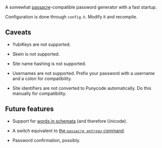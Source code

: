 A somewhat [passacre]-compatible password generator with a fast startup.

Configuration is done through `config.h`. Modify it and recompile.


## Caveats

 - YubiKeys are not supported.

 - Skein is not supported.

 - Site name hashing is not supported.

 - Usernames are not supported.
   Prefix your password with a username and a colon for compatibility.

 - Site identifiers are not converted to Punycode automatically.
   Do this manually for compatibility.


## Future features

 - Support for [words in schemata][1] (and therefore Unicode).

 - A switch equivalent to [the `passacre entropy` command][2].

 - Password confirmation, possibly.


[passacre]: https://github.com/habnabit/passacre
[1]: https://passacre.readthedocs.org/en/latest/schema.html#examples
[2]: https://passacre.readthedocs.org/en/latest/commands.html#passacre-entropy
